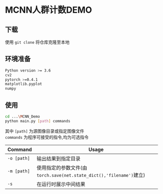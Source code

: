 # MCNN人群计数DEMO

## 下载

使用 `git clone` 将仓库克隆至本地

## 环境准备

```bash
Python version >= 3.6
cv2
pytorch >=0.4.1
matplotlib.pyplot
numpy
```

## 使用

```bash
cd ...\MCNN_Demo
python main.py [path] commands
```

其中 `[path]` 为源图像目录或指定图像文件  
`commands` 为程序可接受的指令,均为可选指令  

| Command  | Usage |
| ------------- | ------------- |
| `-o [path]`  | 输出结果到指定目录  |
| `-m [path]`  | 使用指定的参数文件(由`torch.save(net.state_dict(),'filename')`建立)  |
| `-s`  | 在运行时展示中间结果  |
